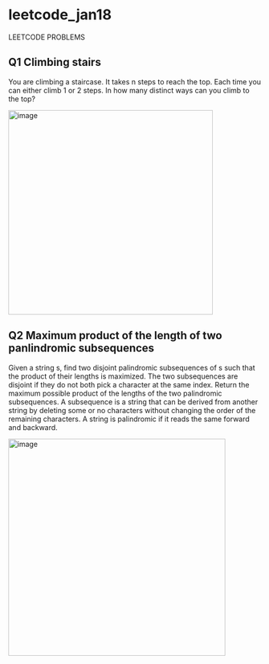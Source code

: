 # leetcode_jan18
LEETCODE PROBLEMS
## Q1 Climbing stairs
You are climbing a staircase. It takes n steps to reach the top.
Each time you can either climb 1 or 2 steps. In how many distinct ways can you climb to the top?

<img width="407" alt="image" src="https://github.com/Poorvaahuja/leetcode_jan18/assets/122693422/b49d2345-a0e5-4e9a-bc98-14bee9719a33">

## Q2 Maximum product of the length of two panlindromic subsequences
Given a string s, find two disjoint palindromic subsequences of s such that the product of their lengths is maximized. The two subsequences are disjoint if they do not both pick a character at the same index.
Return the maximum possible product of the lengths of the two palindromic subsequences.
A subsequence is a string that can be derived from another string by deleting some or no characters without changing the order of the remaining characters. A string is palindromic if it reads the same forward and backward.

<img width="432" alt="image" src="https://github.com/Poorvaahuja/leetcode_jan18/assets/122693422/0808ab7d-c0a2-4d04-9fe8-b2035f267f7b">
